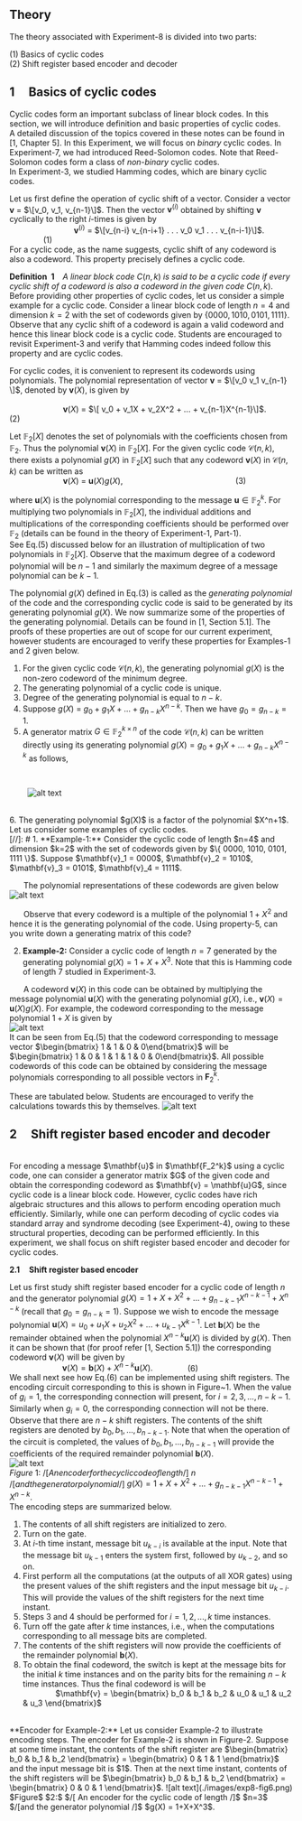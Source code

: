 ## Theory

The theory associated with Experiment-8 is divided into two parts:

(1) Basics of cyclic codes <br/>
(2) Shift register based encoder and decoder

## 1 &nbsp; &nbsp; Basics of cyclic codes

Cyclic codes form an important subclass of linear block codes. In this section, we will introduce definition and basic properties of cyclic codes. <br/> A detailed discussion of the topics covered in these notes can be found in [1, Chapter 5]. In this Experiment, we will focus on _binary_ cyclic codes. In Experiment-7, we had introduced Reed-Solomon codes. Note that Reed-Solomon codes form a class of _non-binary_ cyclic codes. <br/> In Experiment-3, we studied Hamming codes, which are binary cyclic codes.   

Let us first define the operation of cyclic shift of a vector. Consider a vector $\mathbf{v}$ $=$ $\[v_0,   v_1, v_{n-1}\]$. 
Then the vector $\mathbf{v}^{(i)}$ obtained by shifting $\mathbf{v}$ cyclically to the right $i$-times is given by <br/>
&nbsp; &nbsp; &nbsp; &nbsp; &nbsp; &nbsp; &nbsp; &nbsp; &nbsp; &nbsp;  &nbsp; &nbsp; &nbsp;&nbsp; &nbsp; $\mathbf{v}^{(i)}$ $=$ $\[v_{n-i}  v_{n-i+1}  . . .  v_0   v_1  . . .  v_{n-i-1}\]$. &ensp; &ensp;  &ensp; &ensp;&ensp; &ensp;&ensp; &ensp;&ensp;&ensp;&ensp;&ensp;&ensp;(1) <br/>
For a cyclic code, as the name suggests,  cyclic shift of any codeword is also a codeword. This property precisely defines a cyclic code. 
 
 **Definition&ensp;1** &ensp; _A linear block code_ $C(n,k)$ _is said to be a cyclic code if every cyclic shift of a codeword is also a codeword in the given code_ $C(n,k)$. <br/>
Before providing other properties of cyclic codes, let us consider a simple example for a cyclic code. Consider a linear block code of length $n=4$ and dimension $k=2$ 
with the set of codewords given by $\{ 0000, 1010, 0101, 1111 \}$. Observe that any cyclic shift of a codeword is again a valid codeword and hence this linear block code is a cyclic code. Students are encouraged to revisit Experiment-3 and verify that Hamming codes indeed follow this property and are cyclic codes.

For cyclic codes, it is convenient to represent its codewords using polynomials. The polynomial representation of vector $\mathbf{v}$ $=$ $\[v_0  v_1  v_{n-1} \]$, denoted by $\mathbf{v}(X)$, is given by <br/>  
&ensp;&ensp;&ensp;&ensp;&ensp;&ensp;&ensp;&ensp;&ensp;&ensp;&ensp;&ensp;&ensp; $\mathbf{v}(X)$ $=$ $\[ v_0 + v_1X + v_2X^2 + ... + v_{n-1}X^{n-1}\]$. &ensp;&ensp;&ensp;&ensp;&ensp;&ensp;(2)

Let $\mathbb{F}_2[X]$ denotes the set of polynomials with the coefficients chosen from $\mathbb{F}_2$. Thus the polynomial $\mathbf{v}(X)$ in $\mathbb{F}_2[X]$.
For the given cyclic code $\mathcal{C}(n,k)$, there exists a polynomial $g(X)$ in $\mathbb{F}_2[X]$ such that any codeword $\mathbf{v}(X)$ in $\mathcal{C}(n,k)$ can be written as <br/>
&ensp;&ensp;&ensp;&ensp;&ensp;&ensp;&ensp;&ensp;&ensp;&ensp;&ensp;&ensp;&ensp; $\mathbf{v}(X)$ $=$ $\mathbf{u}(X)g(X)$, &ensp;&ensp;&ensp;&ensp;&ensp;&ensp;&ensp;&ensp;&ensp;&ensp;&ensp;&ensp;&ensp;&ensp;&ensp;&ensp;&ensp;&ensp;&ensp;&ensp;&ensp;&ensp;&ensp;&ensp;&ensp;&ensp;&ensp;&ensp;(3)

where $\mathbf{u}(X)$ is the polynomial corresponding to the message $\mathbf{u} \in \mathbb{F}_2^k$. For multiplying two polynomials in $\mathbb{F}_2[X]$, the individual additions and multiplications of the corresponding coefficients should be performed over $\mathbb{F}_2$ (details can be found in the theory of Experiment-1, Part-1).
<br/> See Eq.(5) discussed below for an illustration of multiplication of two polynomials in $\mathbb{F}_2[X]$. Observe that the maximum degree of a codeword polynomial will be $n-1$ and similarly the maximum degree of a message polynomial can be $k-1$.

The polynomial $g(X)$ defined in Eq.(3) is called as the _generating polynomial_ of the code and the corresponding cyclic code is said to be generated by its generating polynomial $g(X)$. 
We now summarize some of the properties of the generating polynomial. Details can be found in [1, Section 5.1]. The proofs of these properties are out of scope for our current experiment, however students are encouraged to verify these properties for Examples-1 and 2 given below.

 1. For the given cyclic code $\mathcal{C}(n,k)$, the generating polynomial $g(X)$ is the non-zero codeword of the minimum degree.  
 2. The generating polynomial of a cyclic code is unique.
 3. Degree of the generating polynomial is equal to $n-k$.
 4. Suppose $g(X)$ $=$ $g_0 + g_1X + ... + g_{n-k}X^{n-k}$. Then we have $g_0 = g_{n-k} = 1$.
 5. A generator matrix $G \in \mathbb{F}_2^{k \times n}$ of the code $\mathcal{C}(n,k)$ can be written directly using its generating polynomial $g(X) = g_0 + g_1X + ... + g_{n-k}X^{n-k}$ as follows,
 <br/>
 
 &ensp;&ensp;&ensp;&ensp; ![alt text](./images/exp8-fig1.png)
 
 <br/>
 6. The generating polynomial $g(X)$ is a factor of the polynomial $X^n+1$.
 <br/>
 Let us consider some examples of cyclic codes. 
<br/>
<a/>
[//]: # 
1. **Example-1:** Consider the cyclic code of length $n=4$ and dimension $k=2$  with the set of codewords given by $\{ 0000, 1010, 0101, 1111 \}$. Suppose 
$\mathbf{v}_1 = 0000$, $\mathbf{v}_2 = 1010$, $\mathbf{v}_3 = 0101$, $\mathbf{v}_4 = 1111$. 

 &ensp;&ensp;&ensp; The polynomial representations of these codewords are given below
<br/>
![alt text](./images/exp8-fig2.png)
<br/>

 &ensp;&ensp;&ensp; Observe that every codeword is a multiple of the polynomial ${1+X^2}$ and hence it is the generating polynomial of the code. Using property-5, can you write down a generating matrix of this code?

2. **Example-2:** Consider a cyclic code of length $n=7$ generated by the generating polynomial $g(X) = 1 +X +X^3$. Note that this is Hamming code of length $7$ studied in Experiment-3. 

 &ensp;&ensp;&ensp; A codeword $\mathbf{v}(X)$ in this code can be obtained by multiplying the message polynomial $\mathbf{u}(X)$ with the generating polynomial $g(X)$, i.e., $\mathbf{v}(X) = \mathbf{u}(X) g(X)$. For example, the codeword corresponding to the message polynomial $1+X$ is given by 
<br/>
![alt text](./images/exp8-fig3.png)
<br/>
It can be seen from Eq.(5) that the codeword corresponding to message vector $\begin{bmatrix} 1 & 1 & 0 & 0\end{bmatrix}$ will be $\begin{bmatrix} 1 & 0 & 1 & 1 & 1 & 0 & 0\end{bmatrix}$.
All possible codewords of this code can be obtained by considering the message polynomials corresponding to all possible vectors in $\mathbf{F}_2^k$.

These are tabulated below. Students are encouraged to verify the calculations towards this by themselves.
![alt text](./images/exp8-fig4.png)
## 2 &nbsp; &nbsp; Shift register based encoder and decoder
<br/>
For encoding a message $\mathbf{u}$ in $\mathbf{F_2^k}$ using a cyclic code, one can consider a generator matrix $G$ of the given code and obtain the corresponding codeword as $\mathbf{v} = \mathbf{u}G$, since cyclic code is a linear block code. However, cyclic codes have rich algebraic structures and this allows to perform encoding operation much efficiently. Similarly, while one can perform decoding of cyclic codes via standard array and syndrome decoding (see Experiment-4), owing to these structural properties, decoding can be performed efficiently. In this experiment, we shall focus on shift register based encoder and decoder for cyclic codes. 
<br/>

**2.1 &nbsp; &nbsp; Shift register based encoder**

Let us first study shift register based encoder for a cyclic code of length $n$ and the generator polynomial $g(X) = 1+X+X^2+\ldots+g_{n-k-1}X^{n-k-1}+X^{n-k}$ (recall that $g_0=g_{n-k}=1$). Suppose we wish to encode the message polynomial $\mathbf{u}(X) = u_0+u_1X+u_2X^2+ ... +u_{k-1}X^{k-1}$. Let $\mathbf{b}(X)$ be the remainder obtained when the polynomial $X^{n-k}\mathbf{u}(X)$ is divided by $g(X)$. Then it can be shown that (for proof refer [1, Section 5.1]) the corresponding codeword $\mathbf{v}(X)$ will be given by 
<br/>
&ensp; &ensp;  &ensp; &ensp;&ensp; &ensp;&ensp; &ensp;&ensp;&ensp; $\mathbf{v}(X) = \mathbf{b}(X) + X^{n-k}\mathbf{u}(X).$ &ensp; &ensp;  &ensp; &ensp;&ensp; &ensp;(6)
</br>
We shall next see how Eq.(6) can be implemented using shift registers. The encoding circuit corresponding to this is shown in Figure~1. When the value of $g_i=1$, the corresponding connection will present, for $i = 2, 3, ... , n-k-1$. Similarly when $g_i=0$, the corresponding connection will not be there.  
Observe that there are $n-k$ shift registers. The contents of the shift registers are denoted by $b_0, b_1, ..., b_{n-k-1}$. Note that when the operation of the circuit is completed, the values of $b_0, b_1, ... , b_{n-k-1}$ will provide the coefficients of the required remainder polynomial $\mathbf{b}(X)$. 
<br/>
![alt text](./images/exp8-fig5.png)
<br/>
$Figure$ $1:$ $/[ An encoder for the cyclic code of length /]$ $n$ $/[and the generator polynomial /]$ $g(X) = 1+X+X^2+ ... +g_{n-k-1}X^{n-k-1}+X^{n-k}$.
<br/>
The encoding steps are summarized below.
1. The contents of all shift registers are initialized to zero.
2. Turn on the gate.
3. At $i$-th time instant, message bit $u_{k-i}$ is available at the input. Note that the message bit $u_{k-1}$ enters the system first, followed by $u_{k-2}$, and so on.
4. First perform all the computations (at the outputs of all XOR gates) using the present values of the shift registers and the input message bit $u_{k-i}$. This will provide the values of the shift registers for the next time instant.
5. Steps 3 and 4 should be performed for $i = 1, 2, ... , k$ time instances. 
6. Turn off the gate after $k$ time instances, i.e., when the computations corresponding to all message bits are completed.
7. The contents of the shift registers will now provide the coefficients of the remainder polynomial $\mathbf{b}(X)$.
8. To obtain the final codeword, the switch is kept at the message bits for the initial $k$ time instances and on the parity bits for the remaining $n-k$ time instances. Thus the final codeword is will be <br/>
&ensp; &ensp;&ensp; &ensp;&ensp; &ensp; $\mathbf{v} = \begin{bmatrix} b_0 & b_1 & b_2 & u_0 & u_1 & u_2 & u_3 \end{bmatrix}$ &ensp; &ensp;&ensp; &ensp;&ensp; &ensp; 
<br/>
**Encoder for Example-2:** Let us consider Example-2 to illustrate encoding steps. The encoder for Example-2 is shown in Figure-2. Suppose at some time instant, the contents of the shift register are $\begin{bmatrix} b_0 & b_1 & b_2 \end{bmatrix} = \begin{bmatrix} 0 & 1 & 1 \end{bmatrix}$ and the input message bit is $1$.
Then at the next time instant, contents of the shift registers will be $\begin{bmatrix} b_0 & b_1 & b_2 \end{bmatrix} = \begin{bmatrix} 0 & 0 & 1 \end{bmatrix}$.
![alt text](./images/exp8-fig6.png)
<br/>
$Figure$ $2:$ $/[ An encoder for the cyclic code of length /]$ $n=3$ $/[and the generator polynomial /]$ $g(X) = 1+X+X^3$.


